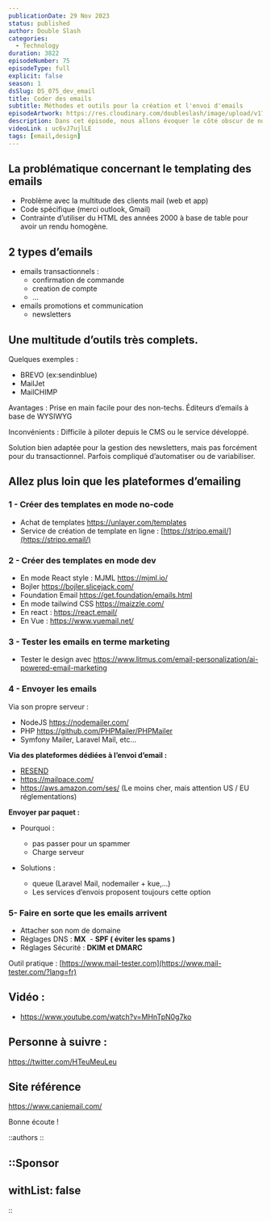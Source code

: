 ```yaml
---
publicationDate: 29 Nov 2023
status: published
author: Double Slash
categories:
  - Technology
duration: 3822
episodeNumber: 75
episodeType: full
explicit: false
season: 1
dsSlug: DS_075_dev_email
title: Coder des emails
subtitle: Méthodes et outils pour la création et l'envoi d'emails
episodeArtwork: https://res.cloudinary.com/doubleslash/image/upload/v1701157471/ART_75_email_mytqlw.png
description: Dans cet épisode, nous allons évoquer le côté obscur de notre métier. Faire du développement à destination des emails ! Nous allons commencer par la partie templating, puis nous évoquerons les plateformes en lignes, les frameworks, les pièges à éviter et nous finirons par un retour d’expérience dans le secteur du e-commerce.
videoLink : uc6vJ7ujlLE
tags: [email,design]
---
```


## La problématique concernant le templating des emails

- Problème avec la multitude des clients mail (web et app)
- Code spécifique (merci outlook, Gmail)
- Contrainte d’utiliser du HTML des années 2000 à base de table pour avoir un rendu homogène.

## 2 types d’emails

- emails transactionnels :
    - confirmation de commande
    - creation de compte
    - …
- emails promotions et communication
    - newsletters

## Une multitude d’outils très complets.

Quelques exemples :

- BREVO (ex:sendinblue)
- MailJet
- MailCHIMP

Avantages : Prise en main facile pour des non-techs. Éditeurs d’emails à base de WYSIWYG

Inconvénients : Difficile à piloter depuis le CMS ou le service développé.

Solution bien adaptée pour la gestion des newsletters, mais pas forcément pour du transactionnel.
Parfois compliqué d’automatiser ou de variabiliser.

## Allez plus loin que les plateformes d’emailing

### 1 - Créer des templates en mode no-code

- Achat de templates https://unlayer.com/templates
- Service de création de template en ligne : [https://stripo.email/](https://stripo.email/)

### 2 - Créer des templates en mode dev

- En mode React style : MJML https://mjml.io/
- Bojler https://bojler.slicejack.com/
- Foundation Email https://get.foundation/emails.html
- En mode tailwind CSS https://maizzle.com/
- En react : https://react.email/
- En Vue : https://www.vuemail.net/

### 3 - Tester les emails en terme marketing

- Tester le design avec https://www.litmus.com/email-personalization/ai-powered-email-marketing

### 4 - Envoyer les emails

Via son propre serveur :

- NodeJS https://nodemailer.com/
- PHP https://github.com/PHPMailer/PHPMailer
- Symfony Mailer, Laravel Mail, etc…

**Via des plateformes dédiées à l’envoi d’email :**

- [RESEND](https://resend.com/)
- https://mailpace.com/
- https://aws.amazon.com/ses/ (Le moins cher, mais attention US / EU réglementations)

**Envoyer par paquet :**

- Pourquoi :
    - pas passer pour un spammer
    - Charge serveur
  
- Solutions :
    - queue (Laravel Mail, nodemailer + kue,…)
    - Les services d’envois proposent toujours cette option

### 5- Faire en sorte que les emails arrivent

- Attacher son nom de domaine
- Réglages DNS : **MX**  - **SPF  ( éviter les spams )**
- Réglages Sécurité : **DKIM et DMARC**

Outil pratique : [https://www.mail-tester.com](https://www.mail-tester.com/?lang=fr)

## Vidéo :

- https://www.youtube.com/watch?v=MHnTpN0g7ko

## Personne à suivre :

https://twitter.com/HTeuMeuLeu

## Site référence

https://www.caniemail.com/



Bonne écoute !

::authors
::

::Sponsor
---
withList: false
---
::
